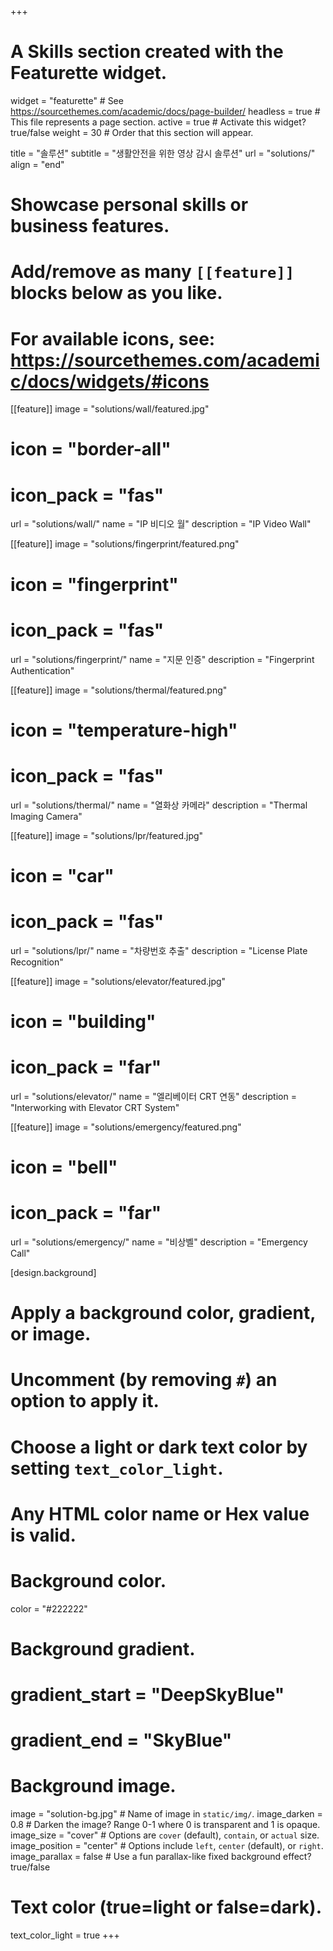 +++
# A Skills section created with the Featurette widget.
widget = "featurette"  # See https://sourcethemes.com/academic/docs/page-builder/
headless = true  # This file represents a page section.
active = true  # Activate this widget? true/false
weight = 30  # Order that this section will appear.

title = "솔루션"
subtitle = "생활안전을 위한 영상 감시 솔루션"
url = "solutions/"
align = "end"

# Showcase personal skills or business features.
# 
# Add/remove as many `[[feature]]` blocks below as you like.
# 
# For available icons, see: https://sourcethemes.com/academic/docs/widgets/#icons

[[feature]]
  image = "solutions/wall/featured.jpg"
  # icon = "border-all"
  # icon_pack = "fas"
  url = "solutions/wall/"
  name = "IP 비디오 월"
  description = "IP Video Wall"
  
[[feature]]
  image = "solutions/fingerprint/featured.png"
  # icon = "fingerprint"
  # icon_pack = "fas"
  url = "solutions/fingerprint/"
  name = "지문 인증"
  description = "Fingerprint Authentication"
  
[[feature]]
  image = "solutions/thermal/featured.png"
  # icon = "temperature-high"
  # icon_pack = "fas"
  url = "solutions/thermal/"
  name = "열화상 카메라"
  description = "Thermal Imaging Camera"

[[feature]]
  image = "solutions/lpr/featured.jpg"
  # icon = "car"
  # icon_pack = "fas"
  url = "solutions/lpr/"
  name = "차량번호 추출"
  description = "License Plate Recognition"

[[feature]]
  image = "solutions/elevator/featured.jpg"
  # icon = "building"
  # icon_pack = "far"
  url = "solutions/elevator/"
  name = "엘리베이터 CRT 연동"
  description = "Interworking with Elevator CRT System"

[[feature]]
  image = "solutions/emergency/featured.png"
  # icon = "bell"
  # icon_pack = "far"
  url = "solutions/emergency/"
  name = "비상벨"
  description = "Emergency Call"

[design.background]
  # Apply a background color, gradient, or image.
  #   Uncomment (by removing `#`) an option to apply it.
  #   Choose a light or dark text color by setting `text_color_light`.
  #   Any HTML color name or Hex value is valid.
  
  # Background color.
  color = "#222222"
  
  # Background gradient.
  # gradient_start = "DeepSkyBlue"
  # gradient_end = "SkyBlue"
  
  # Background image.
  image = "solution-bg.jpg"  # Name of image in `static/img/`.
  image_darken = 0.8  # Darken the image? Range 0-1 where 0 is transparent and 1 is opaque.
  image_size = "cover"  #  Options are `cover` (default), `contain`, or `actual` size.
  image_position = "center"  # Options include `left`, `center` (default), or `right`.
  image_parallax = false  # Use a fun parallax-like fixed background effect? true/false

  # Text color (true=light or false=dark).
  text_color_light = true
+++
